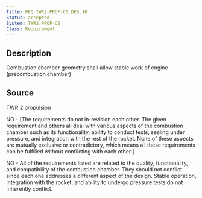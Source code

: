 ```yaml
---
Title: REQ.TWR2.PROP-CS.DES.10
Status: accepted
System: TWR2.PROP-CS
Class: Requirement
---
```


## Description

Combustion chamber geometry shall allow stable work of engine (precombustion chamber)

## Source

TWR 2 propulsion


NO - [The requirements do not in-revision each other. The given requirement and others all deal with various aspects of the combustion chamber such as its functionality, ability to conduct tests, sealing under pressure, and integration with the rest of the rocket. None of these aspects are mutually exclusive or contradictory, which means all these requirements can be fulfilled without conflicting with each other.]

NO - All of the requirements listed are related to the quality, functionality, and compatibility of the combustion chamber. They should not conflict since each one addresses a different aspect of the design. Stable operation, integration with the rocket, and ability to undergo pressure tests do not inherently conflict.                                       